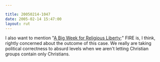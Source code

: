 ```yaml
---

title: 20050214-1047
date: 2005-02-14 15:47:00
layout: rut
---
```


I also want to mention "<a href="http://www.thefire.org/index.php/article/5292.html">A Big Week
for Religious Liberty</a>;" FIRE is, I think, rightly concerned
about the outcome of this case.  We really are taking political
correctness to absurd levels when we aren't letting Christian groups
contain only Christians.

